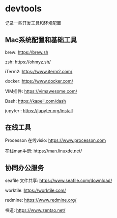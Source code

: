 # devtools

记录一些开发工具和环境配置

## Mac系统配置和基础工具

brew: <a href="https://brew.sh" target="_blank">https://brew.sh</a>

zsh: <a href="https://ohmyz.sh/" target="_blank">https://ohmyz.sh/</a>

iTerm2: <a href="https://www.iterm2.com/" target="_blank">https://www.iterm2.com/</a>

docker:  <a href="https://www.docker.com/" target="_blank">https://www.docker.com/</a>

VIM插件: <a href="https://vimawesome.com/" target="_blank">https://vimawesome.com/</a>

Dash: <a href="https://kapeli.com/dash" target="_blank">https://kapeli.com/dash</a>

jupyter : <a href="https://jupyter.org/install" target="_blank">https://jupyter.org/install</a>

## 在线工具

Processon 在线visio: <a href="https://www.processon.com" target="_blank">https://www.processon.com</a>

在线man手册:  <a href="https://man.linuxde.net/" target="_blank">https://man.linuxde.net/</a>

## 协同办公服务

seafile 文件共享: <a href="https://www.seafile.com/download/" target="_blank">https://www.seafile.com/download/</a>

worktile:  <a href="https://worktile.com/" target="_blank">https://worktile.com/</a>

redmine: <a href="https://www.redmine.org/" target="_blank">https://www.redmine.org/</a>

禅道: <a href="https://www.zentao.net/" target="_blank">https://www.zentao.net/</a>

